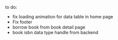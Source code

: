 to do:

- fix loading animation for data table in home page
- Fix footer
- borrow book from book detail page
- book isbn data type handle from backend
